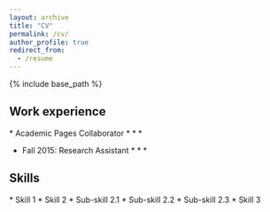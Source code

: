 ```yaml
---
layout: archive
title: "CV"
permalink: /cv/
author_profile: true
redirect_from:
  - /resume
---
```


{% include base_path %}

<h2>Work experience</h2> 
* Academic Pages Collaborator
  * 
  * 
  * 

* Fall 2015: Research Assistant
  * 
  * 
  *
  
<h2>Skills</h2> 
* Skill 1
* Skill 2
  * Sub-skill 2.1
  * Sub-skill 2.2
  * Sub-skill 2.3
* Skill 3

